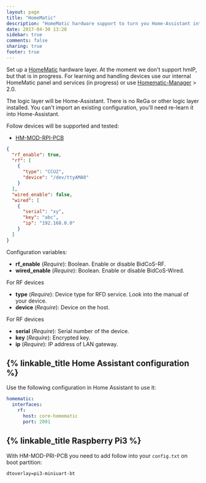 ```yaml
---
layout: page
title: "HomeMatic"
description: "HomeMatic hardware support to turn you Home-Assistant into a CCU."
date: 2017-04-30 13:28
sidebar: true
comments: false
sharing: true
footer: true
---
```


Set up a [HomeMatic](https://github.com/eq-3/occu) hardware layer. At the moment we don't support hmIP, but that is in progress. For learning and handling devices use our internal HomeMatic panel and services (in progress) or use [Homematic-Manager](https://github.com/hobbyquaker/homematic-manager) > 2.0.

The logic layer will be Home-Assistant. There is no ReGa or other logic layer installed. You can't import an existing configuration, you'll need re-learn it into Home-Assistant.

Follow devices will be supported and tested:
- [HM-MOD-RPI-PCB](https://www.elv.ch/homematic-funkmodul-fuer-raspberry-pi-bausatz.html)

```json
{
  "rf_enable": true,
  "rf": [
    {
      "type": "CCU2",
      "device": "/dev/ttyAMA0"
    }
  ],
  "wired_enable": false,
  "wired": [
    {
      "serial": "xy",
      "key": "abc",
      "ip": "192.168.0.0"
    }
  ]
}
```

Configuration variables:

- **rf_enable** (*Require*): Boolean. Enable or disable BidCoS-RF.
- **wired_enable** (*Require*): Boolean. Enable or disable BidCoS-Wired.

For RF devices
- **type** (*Require*): Device type for RFD service. Look into the manual of your device.
- **device** (*Require*): Device on the host.

For RF devices
- **serial** (*Require*): Serial number of the device.
- **key** (*Require*): Encrypted key.
- **ip** (*Require*): IP address of LAN gateway.

## {% linkable_title Home Assistant configuration %}

Use the following configuration in Home Assistant to use it:

```yaml
homematic:
  interfaces:
    rf:
      host: core-homematic
      port: 2001
```

## {% linkable_title Raspberry Pi3 %}

With HM-MOD-PRI-PCB you need to add follow into your `config.txt` on boot partition:
```
dtoverlay=pi3-miniuart-bt
```
